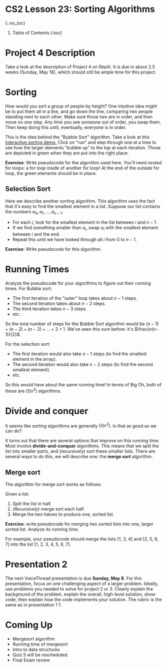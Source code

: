 # CS2 Lesson 23: Sorting Algorithms
{:.no_toc}

1. Table of Contents
{:toc}

# Project 4 Description

Take a look at the description of Project 4 on Replit. It is due in about 2.5 weeks (Sunday, May 16), which should still be ample time for this project.

# Sorting

How would you sort a group of people by height? One intuitive idea might be to put them all in a line, and go down the line, comparing two people standing next to each other. Make sure those two are in order, and then move on one step. Any time you see someone out of order, you swap them. Then keep doing this until, eventually, everyone is in order.

This is the idea behind the "Bubble Sort" algorithm. Take a look at this [interactive sorting demo.](https://www.hackerearth.com/practice/algorithms/sorting/bubble-sort/visualize/) Click on "run" and step through one at a time to see how the larger elements "bubble up" to the top at each iteration. Those are depicted in green when they are put into the right place.

**Exercise**: Write pseudocode for the algorithm used here. You'll need *nested* for loops: a for loop inside of another for loop! At the end of the outside for loop, the green elements should be in place.

## Selection Sort

Here we describe another sorting algorithm. This algorithm uses the fact that it's easy to find the smallest element in a list. Suppose our list contains the numbers $a_0, a_1, \ldots, a_{n-1}$.

* For each $i$, look for the smallest element in the list between $i$ and $n - 1$.
* If we find something smaller than $a_i$, swap $a_i$ with the smallest element between $i$ and the end.
* Repeat this until we have looked through all $i$ from $0$ to $n - 1$.

**Exercise**: Write pseudocode for this algorithm.

# Running Times

Analyze the pseudocode for your algorithms to figure out their running times. For Bubble sort:

* The first iteration of the "outer" loop takes about $n - 1$ steps.
* The second iteration takes about $n - 2$ steps.
* The third iteration takes $n - 3$ steps.
* etc.

So the total number of steps for the Bubble Sort algorithm would be $(n - 1) + (n - 2) + (n - 3) + \ldots + 2 + 1$. We've seen this sum before: it's $\frac{n(n-1)}{2}$.

For the selection sort:

* The first iteration would also take $n - 1$ steps (to find the smallest element in the array).
* The second iteration would also take $n - 2$ steps (to find the second smallest element).
* etc.

So this would have about the same running time! In terms of Big Oh, both of these are $O(n^2)$ algorithms.

# Divide and conquer

It seems like sorting algorithms are generally $O(n^2)$. Is that as good as we can do?

It turns out that there are several options that improve on this running time. Most involve **divide-and-conquer** algorithms. This means that we split the list into smaller parts, and (recursively) sort these smaller lists. There are several ways to do this, we will describe one: the **merge sort** algorithm.

## Merge sort

The algorithm for merge sort works as follows:

Given a list:

1. Split the list in half.
2. (*Recursively*) merge sort each half.
3. Merge the two halves to produce one, sorted list.

**Exercise**: write pseudocode for merging two sorted lists into one, larger sorted list. Analyze its running time.

For example, your pseudocode should merge the lists [1, 3, 4] and [2, 5, 6, 7] into the list [1, 2, 3, 4, 5, 6, 7].

# Presentation 2

The next VoiceThread presentation is due **Sunday, May 8**. For this presentation, focus on one challenging aspect of a larger problem. Ideally, use problems you needed to solve for project 2 or 3. Clearly explain the background of the problem, explain the overall, high-level solution, show code, then explain how the code implements your solution. The rubric is the same as in presentation 1 1.

# Coming Up

* Mergesort algorithm
* Running time of mergesort
* Intro to data structures
* Quiz 5 will be rescheduled.
* Final Exam review

